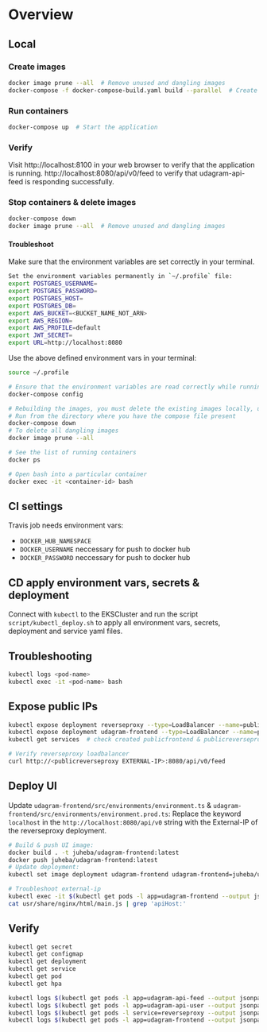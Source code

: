 # Overview

## Local
### Create images
```bash
docker image prune --all  # Remove unused and dangling images
docker-compose -f docker-compose-build.yaml build --parallel  # Create images locally
```

### Run containers
```bash
docker-compose up  # Start the application
```
### Verify
Visit http://localhost:8100 in your web browser to verify that the application is running.
http://localhost:8080/api/v0/feed to verify that udagram-api-feed is responding successfully.

### Stop containers & delete images
```bash
docker-compose down
docker image prune --all  # Remove unused and dangling images
```


#### Troubleshoot
Make sure that the environment variables are set correctly in your terminal.
```bash
Set the environment variables permanently in `~/.profile` file:
export POSTGRES_USERNAME=
export POSTGRES_PASSWORD=
export POSTGRES_HOST=
export POSTGRES_DB=
export AWS_BUCKET=<BUCKET_NAME_NOT_ARN>
export AWS_REGION=
export AWS_PROFILE=default
export JWT_SECRET=
export URL=http://localhost:8080
```

Use the above defined environment vars in your terminal:
```bash
source ~/.profile
```

```bash
# Ensure that the environment variables are read correctly while running the containers.
docker-compose config

# Rebuilding the images, you must delete the existing images locally, using:
# Run from the directory where you have the compose file present
docker-compose down
# To delete all dangling images
docker image prune --all

# See the list of running containers
docker ps

# Open bash into a particular container
docker exec -it <container-id> bash
```

## CI settings
Travis job needs environment vars:
* `DOCKER_HUB_NAMESPACE`
* `DOCKER_USERNAME` neccessary for push to docker hub
* `DOCKER_PASSWORD` neccessary for push to docker hub

## CD apply environment vars, secrets & deployment
Connect with `kubectl` to the EKSCluster and run the script `script/kubectl_deploy.sh` to apply all environment vars, secrets, deployment and service yaml files.

## Troubleshooting
```bash
kubectl logs <pod-name>
kubectl exec -it <pod-name> bash
```

## Expose public IPs
```bash
kubectl expose deployment reverseproxy --type=LoadBalancer --name=publicreverseproxy
kubectl expose deployment udagram-frontend --type=LoadBalancer --name=publicfrontend
kubectl get services  # check created publicfrontend & publicreverseproxy

# Verify reverseproxy loadbalancer
curl http://<publicreverseproxy EXTERNAL-IP>:8080/api/v0/feed
```

## Deploy UI
Update `udagram-frontend/src/environments/environment.ts` & `udagram-frontend/src/environments/environment.prod.ts`:
Replace the keyword `localhost` in the `http://localhost:8080/api/v0` string with the External-IP of the reverseproxy deployment.
```bash
# Build & push UI image:
docker build . -t juheba/udagram-frontend:latest
docker push juheba/udagram-frontend:latest
# Update deployment:
kubectl set image deployment udagram-frontend udagram-frontend=juheba/udagram-frontend:latest

# Troubleshoot external-ip
kubectl exec -it $(kubectl get pods -l app=udagram-frontend --output jsonpath='{.items[0].metadata.name}') sh
cat usr/share/nginx/html/main.js | grep 'apiHost:'
```

## Verify
```bash
kubectl get secret
kubectl get configmap
kubectl get deployment
kubectl get service
kubectl get pod
kubectl get hpa

kubectl logs $(kubectl get pods -l app=udagram-api-feed --output jsonpath='{.items[0].metadata.name}')
kubectl logs $(kubectl get pods -l app=udagram-api-user --output jsonpath='{.items[0].metadata.name}')
kubectl logs $(kubectl get pods -l service=reverseproxy --output jsonpath='{.items[0].metadata.name}')
kubectl logs $(kubectl get pods -l app=udagram-frontend --output jsonpath='{.items[0].metadata.name}')
```